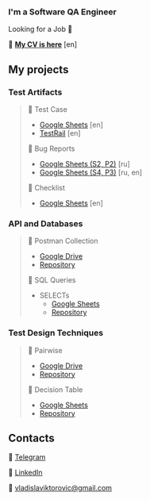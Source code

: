 ### I'm a Software QA Engineer
Looking for a Job :briefcase:

:page_with_curl: [**My CV is here**](https://drive.google.com/file/d/1JLZaOi7nhB-fEBaY5zcWY_SkYF6508DL/view?usp=sharing) [en]
## My projects
### Test Artifacts
> :page_facing_up: Test Case
> - [Google Sheets](https://docs.google.com/spreadsheets/d/1S1YrmWPZlFmiKqU7RcQ3CzcOCdpc8bOV/edit?usp=sharing&ouid=107443168054211483345&rtpof=true&sd=true) [en]
> - [TestRail](https://drive.google.com/file/d/15mOVGl5BZROXjWDzBEs80_AyPNjT6qkW/view?usp=sharing) [en]
> 
> :page_facing_up: Bug Reports
> - [Google Sheets (S2, P2)](https://docs.google.com/spreadsheets/d/1GS2ZhW3b-URgRG22oQg-32lynYKkNKhM/edit?usp=sharing&ouid=107443168054211483345&rtpof=true&sd=true) [ru]
> - [Google Sheets (S4, P3)](https://docs.google.com/spreadsheets/d/18UtKclYpmZqhhmPqPewysP1HXwFSUPTC/edit?usp=sharing&ouid=107443168054211483345&rtpof=true&sd=true) [ru, en]
> 
> :page_facing_up: Checklist
> - [Google Sheets](https://docs.google.com/spreadsheets/d/1CVbyfe0qAsoQyXcnaQzswXQg1HHBcqWe/edit?usp=sharing&ouid=107443168054211483345&rtpof=true&sd=true) [en]

### API and Databases
> :open_file_folder: Postman Collection
> - [Google Drive](https://drive.google.com/drive/folders/1hF4w30N5s2bU2tGZPQn7nTiq0NdOTvWD?usp=sharing)  
> - [Repository](https://github.com/khamitskiy-vlad/Postman) 
> 
> :open_file_folder: SQL Queries
> - SELECTs  
>   - [Google Sheets](https://docs.google.com/spreadsheets/d/1dM5fOMXGBkKB_CEcqGjFBr1ZJLbvvcyZ/edit?usp=sharing&ouid=107443168054211483345&rtpof=true&sd=true)  
>   - [Repository](https://github.com/khamitskiy-vlad/SQL)

### Test Design Techniques
> :open_file_folder: Pairwise
> - [Google Drive](https://drive.google.com/drive/folders/1TsKzMSNs1W67L1GMUJGqd6uaaEUBvDjQ?usp=sharing)
> - [Repository](https://github.com/khamitskiy-vlad/Test-Design/tree/main/Pairwise)
> 
> :open_file_folder: Decision Table
> - [Google Sheets](https://docs.google.com/spreadsheets/d/19GfIMoSUMv4SNSAXyacFTqSZoW7Z5mlT/edit?usp=sharing&ouid=107443168054211483345&rtpof=true&sd=true)
> - [Repository](https://github.com/khamitskiy-vlad/Test-Design/blob/main/Decision%20Table/Decision%20Table.xlsx)
## Contacts
:iphone: [Telegram](https://t.me/vladislav_khamitskiy)

:busts_in_silhouette: [LinkedIn](http://www.linkedin.com/in/vladislav-khamitskiy)

:email: vladislaviktorovic@gmail.com
